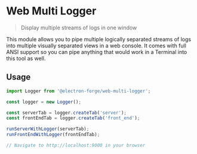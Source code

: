 # Web Multi Logger

> Display multiple streams of logs in one window

This module allows you to pipe multiple logically separated streams of logs into
multiple visually separated views in a web console. It comes with full ANSI
support so you can pipe anything that would work in a Terminal into this tool
as well.

## Usage

```javascript
import Logger from '@electron-forge/web-multi-logger';

const logger = new Logger();

const serverTab = logger.createTab('server');
const frontEndTab = logger.createTab('front_end');

runServerWithLogger(serverTab);
runFrontEndWithLogger(frontEndTab);

// Navigate to http://localhost:9000 in your browser
```
